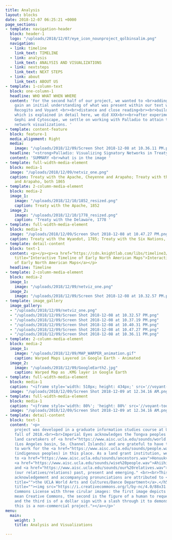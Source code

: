 ```yaml
---
title: Analysis
layout: blocks
date: 2018-12-07 06:25:21 +0000
page_sections:
- template: navigation-header
  block: header-1
  logo: "/uploads/2018/12/07/eye_icon_nounproject_qolbinsalim.png"
  navigation:
  - link: timeline
    link_text: TIMELINE
  - link: analysis
    link_text: ANALYSIS AND VISUALIZATIONS
  - link: nextsteps
    link_text: NEXT STEPS
  - link: about
    link_text: ABOUT US
- template: 1-column-text
  block: one-column-1
  headline: WHO WHAT WHEN WHERE
  content: 'For the second half of our project, we wanted to <br>adding treaty text<br><br>To
    gain an initial understanding of what was present within our text we worked with
    Recogito and Voyant <br><br>distance and close reading<br><br>building our dataset,
    which is explained in detail here, we did XXX<br><br>after experimenting with
    Gephi and Cytoscape, we settle on working with Palladio to attain the following
    network visualizations. '
- template: content-feature
  block: feature-1
  media_alignment: Right
  media:
    image: "/uploads/2018/12/09/Screen Shot 2018-12-08 at 10.36.11 PM.png"
  headline: "<strong>Palladio: Visualizing Signatory Networks in Treaty Text</strong>"
  content: 'SUMMARY <br>what is in the image '
- template: full-width-media-element
  block: media-1
  image: "/uploads/2018/12/09/netviz_one.png"
  caption: Treaty with the Apache, Cheyenne and Arapaho; Treaty with the Cheyenne
    and Arapaho, both 1865
- template: 2-column-media-element
  block: media-2
  image_1:
    image: "/uploads/2018/12/10/1852_resized.png"
    caption: Treaty with the Apache, 1852
  image_2:
    image: "/uploads/2018/12/10/1778_resized.png"
    caption: 'Treaty with the Delaware, 1778 '
- template: full-width-media-element
  block: media-1
  image: "/uploads/2018/12/09/Screen Shot 2018-12-08 at 10.47.27 PM.png"
  caption: Treaty with the Wyandot, 1785; Treaty with the Six Nations, 1784
- template: detail-content
  block: text-1
  content: <p></p><p><a href="https://cdn.knightlab.com/libs/timeline3/latest/embed/index.html?source=1erbmO_us4olt10zRy9Q5I8h_qhUMKQQp_akHhLoSNjo&amp;font=Default&amp;lang=en&amp;initial_zoom=2&amp;height=650"
    title="Interactive Timeline of Early North American Maps">Interactive Timeline
    of Early North American Maps</a></p>
  headline: Timeline
- template: 2-column-media-element
  block: media-2
  image_1:
    image: "/uploads/2018/12/09/netviz_one.png"
  image_2:
    image: "/uploads/2018/12/09/Screen Shot 2018-12-08 at 10.32.57 PM.png"
- template: image_gallery
  image_gallery:
  - "/uploads/2018/12/09/netviz_one.png"
  - "/uploads/2018/12/09/Screen Shot 2018-12-08 at 10.32.57 PM.png"
  - "/uploads/2018/12/09/Screen Shot 2018-12-08 at 10.37.19 PM.png"
  - "/uploads/2018/12/09/Screen Shot 2018-12-08 at 10.40.31 PM.png"
  - "/uploads/2018/12/09/Screen Shot 2018-12-08 at 10.47.27 PM.png"
  - "/uploads/2018/12/09/Screen Shot 2018-12-08 at 10.36.11 PM.png"
- template: 2-column-media-element
  block: media-2
  image_1:
    image: "/uploads/2018/12/09/MAP_WARPER_animation.gif"
    caption: Warped Maps Layered in Google Earth - Animated
  image_2:
    image: "/uploads/2018/12/09/GoogleEarth2.jpg"
    caption: Warped Map as .KMG layer in Google Earth
- template: full-width-media-element
  block: media-1
  caption: "<iframe style='width: 510px; height: 434px;' src='//voyant-tools.org/tool/DreamScape/?corpus=df672285c836b1fef0d52e3eec1beb01'></iframe>"
  image: "/uploads/2018/12/09/Screen Shot 2018-12-09 at 12.34.16 AM.png"
- template: full-width-media-element
  block: media-1
  caption: "<iframe style='width: 80%'; 'height: 80%' src='//voyant-tools.org/tool/Loom/?corpus=df672285c836b1fef0d52e3eec1beb01'></iframe>"
  image: "/uploads/2018/12/09/Screen Shot 2018-12-09 at 12.34.16 AM.png"
- template: detail-content
  block: text-1
  content: '<p>____________________________________________________________________</p><h5>This
    project was developed in a graduate information studies course at UCLA in the
    fall of 2018.<br><br>Imperial Eyes acknowledges the Tongva peoples as the traditional
    land caretakers of <a href="https://www.aisc.ucla.edu/sounds/world.wav">Tovaangar</a>
    (Los Angeles basin, So. Channel Islands) and are grateful to have the opportunity
    to work for the <a href="https://www.aisc.ucla.edu/sounds/people.wav">taraaxatom</a>
    (indigenous peoples) in this place. As a land grant institution, we pay our respects
    to <a href="https://www.aisc.ucla.edu/sounds/ancestors.wav">Honuukvetam</a> (Ancestors),
    <a href="https://www.aisc.ucla.edu/sounds/wise%20people.wav">Ahiihirom </a>(Elders),
    and <a href="https://www.aisc.ucla.edu/sounds/our%20relatives.wav">eyoohiinkem</a>
    (our relatives/relations) past, present and emerging." <br><br>This territory
    acknowledgement and accompanying pronunciations are attributed to <a href="https://www.wacd.ucla.edu/"
    title="">the UCLA World Arts and Cultures/Dance Department</a>.</h5><p><a href="https://creativecommons.org/licenses/by-nc/4.0/"
    title=""><img src="https://i.creativecommons.org/l/by-nc/4.0/88x31.png" alt="Creative
    Commons License with three cirular images: the first image depicts two c''s to
    mean Creative Commons, the second is the figure of a human to request attribution,
    and the third is of a dollar sign with a slash through it to demonstrate that
    this is a non-commercial project."></a></p>'
menu:
  main:
    weight: 3
    title: Analysis and Visualizations

---
```


